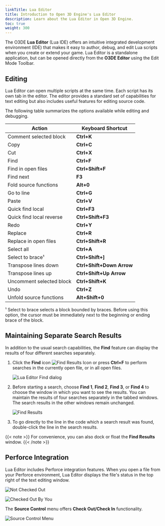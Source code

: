 ```yaml
---
linkTitle: Lua Editor
title: Introduction to Open 3D Engine's Lua Editor
description: Learn about the Lua Editor in Open 3D Engine.
toc: true
weight: 300
---
```


The O3DE **Lua Editor** (Lua IDE) offers an intuitive integrated development environment (IDE) that makes it easy to author, debug, and edit Lua scripts when you create or extend your game. Lua Editor is a standalone application, but can be opened directly from the **O3DE Editor** using the Edit Mode Toolbar.

## Editing 

Lua Editor can open multiple scripts at the same time. Each script has its own tab in the editor. The editor provides a standard set of capabilities for text editing but also includes useful features for editing source code.

The following table summarizes the options available while editing and debugging.

| **Action** | **Keyboard Shortcut** |
| --- | --- |
| Comment selected block | **Ctrl+K** |
| Copy | **Ctrl+C** |
| Cut | **Ctrl+X** |
| Find | **Ctrl+F** |
| Find in open files | **Ctrl+Shift+F** |
| Find next | **F3** |
| Fold source functions | **Alt+0** |
| Go to line | **Ctrl+G** |
| Paste | **Ctrl+V** |
| Quick find local | **Ctrl+F3** |
| Quick find local reverse | **Ctrl+Shift+F3** |
| Redo | **Ctrl+Y** |
| Replace | **Ctrl+R** |
| Replace in open files | **Ctrl+Shift+R** |
| Select all | **Ctrl+A** |
| Select to brace¹ | **Ctrl+Shift+]** |
| Transpose lines down | **Ctrl+Shift+Down Arrow** |
| Transpose lines up | **Ctrl+Shift+Up Arrow** |
| Uncomment selected block | **Ctrl+Shift+K** |
| Undo | **Ctrl+Z** |
| Unfold source functions | **Alt+Shift+0** |

¹ Select to brace selects a block bounded by braces. Before using this option, the cursor must be immediately next to the beginning or ending brace of the block.

## Maintaining Separate Search Results 

In addition to the usual search capabilities, the **Find** feature can display the results of four different searches separately.

1. Click the **Find** icon ![Find Results Icon](/images/user-guide/scripting/lua/lua-editor-debugger-find-results-icon.png) or press **Ctrl+F** to perform searches in the currently open file, or in all open files.

    ![Lua Editor Find dialog](/images/user-guide/scripting/lua/lua-editor-debugger-find-dialogue.png)

1. Before starting a search, choose **Find 1**, **Find 2**, **Find 3**, or **Find 4** to choose the window in which you want to see the results. You can maintain the results of four searches separately in the tabbed windows. The search results in the other windows remain unchanged.

    ![Find Results](/images/user-guide/scripting/lua/lua-editor-debugger-find-results-window.png)

1. To go directly to the line in the code which a search result was found, double-click the line in the search results.

{{< note >}}
 For convenience, you can also dock or float the **Find Results** window.
{{< /note >}}

## Perforce Integration 

Lua Editor includes Perforce integration features. When you open a file from your Perforce environment, Lua Editor displays the file's status in the top right of the text editing window.

![Not Checked Out](/images/user-guide/scripting/lua/lua-editor-debugger-p4-not-checked-out.png)

![Checked Out By You](/images/user-guide/scripting/lua/lua-editor-debugger-p4-checked-out-by-you.png)

The **Source Control** menu offers **Check Out/Check In** functionality.

![Source Control Menu](/images/user-guide/scripting/lua/lua-editor-debugger-check-out-icon.png)
